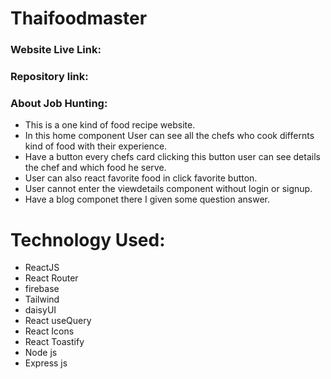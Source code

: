 # Thaifoodmaster

### Website Live Link:[]()

### Repository link:[]()

### About Job Hunting:
- This is a one kind of food recipe website.
- In this home component User can see all the chefs who cook differnts kind of food    with their experience.
- Have a button every chefs card clicking this button user can see details the chef and which food he serve.
- User can also react favorite food in click favorite button.
- User cannot enter the viewdetails component without login or signup.
- Have a blog componet there I given some question answer.


# Technology Used:
- ReactJS
- React Router
- firebase
- Tailwind
- daisyUI
- React useQuery
- React Icons
- React Toastify
- Node js
- Express js
